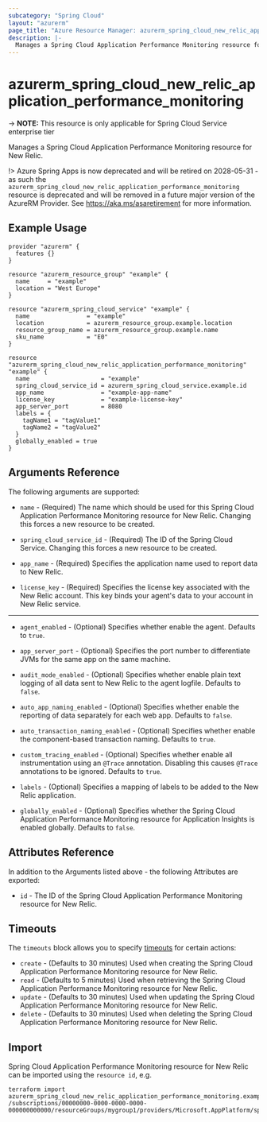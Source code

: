 ```yaml
---
subcategory: "Spring Cloud"
layout: "azurerm"
page_title: "Azure Resource Manager: azurerm_spring_cloud_new_relic_application_performance_monitoring"
description: |-
  Manages a Spring Cloud Application Performance Monitoring resource for New Relic.
---
```


# azurerm_spring_cloud_new_relic_application_performance_monitoring

-> **NOTE:** This resource is only applicable for Spring Cloud Service enterprise tier

Manages a Spring Cloud Application Performance Monitoring resource for New Relic.

!> Azure Spring Apps is now deprecated and will be retired on 2028-05-31 - as such the `azurerm_spring_cloud_new_relic_application_performance_monitoring` resource is deprecated and will be removed in a future major version of the AzureRM Provider. See https://aka.ms/asaretirement for more information.

## Example Usage

```hcl
provider "azurerm" {
  features {}
}

resource "azurerm_resource_group" "example" {
  name     = "example"
  location = "West Europe"
}

resource "azurerm_spring_cloud_service" "example" {
  name                = "example"
  location            = azurerm_resource_group.example.location
  resource_group_name = azurerm_resource_group.example.name
  sku_name            = "E0"
}

resource "azurerm_spring_cloud_new_relic_application_performance_monitoring" "example" {
  name                    = "example"
  spring_cloud_service_id = azurerm_spring_cloud_service.example.id
  app_name                = "example-app-name"
  license_key             = "example-license-key"
  app_server_port         = 8080
  labels = {
    tagName1 = "tagValue1"
    tagName2 = "tagValue2"
  }
  globally_enabled = true
}
```

## Arguments Reference

The following arguments are supported:

* `name` - (Required) The name which should be used for this Spring Cloud Application Performance Monitoring resource for New Relic. Changing this forces a new resource to be created.

* `spring_cloud_service_id` - (Required) The ID of the Spring Cloud Service. Changing this forces a new resource to be created.

* `app_name` - (Required) Specifies the application name used to report data to New Relic.

* `license_key` - (Required) Specifies the license key associated with the New Relic account. This key binds your agent's data to your account in New Relic service.

---

* `agent_enabled` - (Optional) Specifies whether enable the agent. Defaults to `true`.

* `app_server_port` - (Optional) Specifies the port number to differentiate JVMs for the same app on the same machine.

* `audit_mode_enabled` - (Optional) Specifies whether enable plain text logging of all data sent to New Relic to the agent logfile. Defaults to `false`.

* `auto_app_naming_enabled` - (Optional) Specifies whether enable the reporting of data separately for each web app. Defaults to `false`.

* `auto_transaction_naming_enabled` - (Optional) Specifies whether enable the component-based transaction naming. Defaults to `true`.

* `custom_tracing_enabled` - (Optional) Specifies whether enable all instrumentation using an `@Trace` annotation. Disabling this causes `@Trace` annotations to be ignored. Defaults to `true`.

* `labels` - (Optional) Specifies a mapping of labels to be added to the New Relic application.

* `globally_enabled` - (Optional) Specifies whether the Spring Cloud Application Performance Monitoring resource for Application Insights is enabled globally. Defaults to `false`.

## Attributes Reference

In addition to the Arguments listed above - the following Attributes are exported:

* `id` - The ID of the Spring Cloud Application Performance Monitoring resource for New Relic.

## Timeouts

The `timeouts` block allows you to specify [timeouts](https://www.terraform.io/language/resources/syntax#operation-timeouts) for certain actions:

* `create` - (Defaults to 30 minutes) Used when creating the Spring Cloud Application Performance Monitoring resource for New Relic.
* `read` - (Defaults to 5 minutes) Used when retrieving the Spring Cloud Application Performance Monitoring resource for New Relic.
* `update` - (Defaults to 30 minutes) Used when updating the Spring Cloud Application Performance Monitoring resource for New Relic.
* `delete` - (Defaults to 30 minutes) Used when deleting the Spring Cloud Application Performance Monitoring resource for New Relic.

## Import

Spring Cloud Application Performance Monitoring resource for New Relic can be imported using the `resource id`, e.g.

```shell
terraform import azurerm_spring_cloud_new_relic_application_performance_monitoring.example /subscriptions/00000000-0000-0000-0000-000000000000/resourceGroups/mygroup1/providers/Microsoft.AppPlatform/spring/service1/apms/apm1
```
